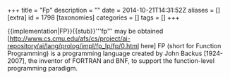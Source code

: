 +++
title = "Fp"
description = ""
date = 2014-10-21T14:31:52Z
aliases = []
[extra]
id = 1798
[taxonomies]
categories = []
tags = []
+++

{{implementation|FP}}{{stub}}'''fp''' may be obtained [http://www.cs.cmu.edu/afs/cs/project/ai-repository/ai/lang/prolog/impl/fp_lp/fp/0.html here]
FP (short for Function Programming) is a programming language created by John Backus [1924-2007], the inventor of FORTRAN and BNF, to support the function-level programming paradigm.
